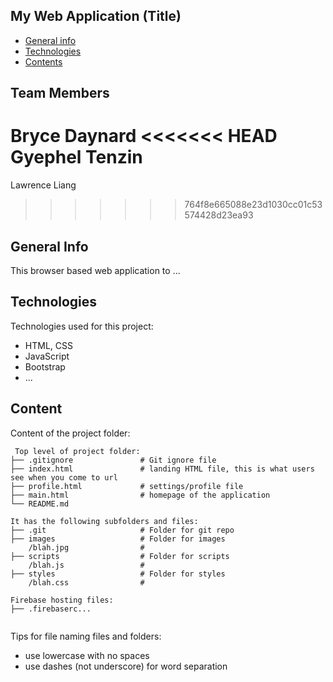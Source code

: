 ## My Web Application (Title)

* [General info](#general-info)
* [Technologies](#technologies)
* [Contents](#content)

## Team Members
Bryce Daynard
<<<<<<< HEAD
Gyephel Tenzin
=======
Lawrence Liang
>>>>>>> 764f8e665088e23d1030cc01c53574428d23ea93

## General Info
This browser based web application to ...
	
## Technologies
Technologies used for this project:
* HTML, CSS
* JavaScript
* Bootstrap 
* ...
	
## Content
Content of the project folder:

```
 Top level of project folder: 
├── .gitignore               # Git ignore file
├── index.html               # landing HTML file, this is what users see when you come to url
├── profile.html             # settings/profile file
├── main.html                # homepage of the application
└── README.md

It has the following subfolders and files:
├── .git                     # Folder for git repo
├── images                   # Folder for images
    /blah.jpg                # 
├── scripts                  # Folder for scripts
    /blah.js                 # 
├── styles                   # Folder for styles
    /blah.css                # 

Firebase hosting files: 
├── .firebaserc...


```

Tips for file naming files and folders:
* use lowercase with no spaces
* use dashes (not underscore) for word separation

